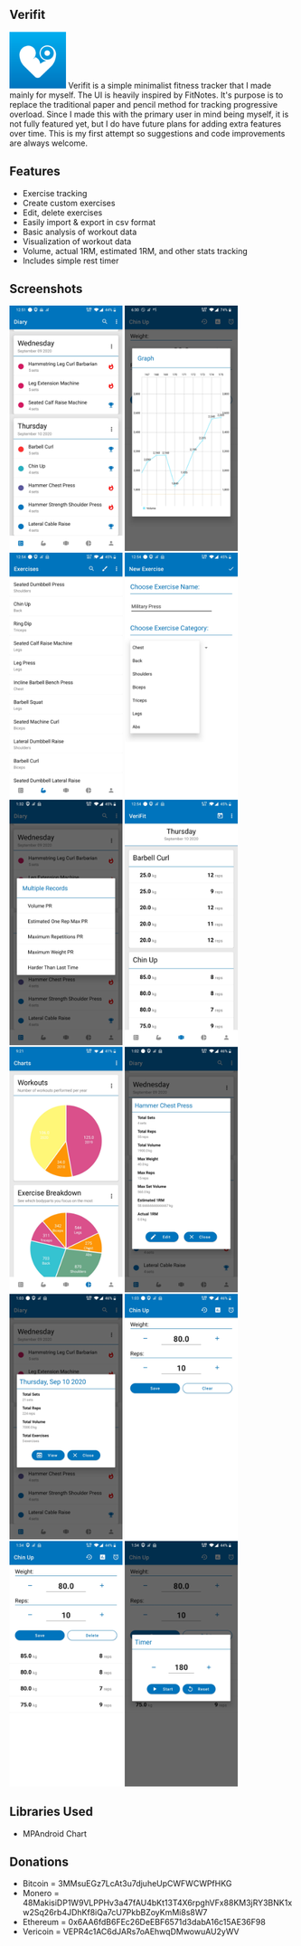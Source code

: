 ## Verifit
<img width="100" src="/metadata/logo/icon.svg">
Verifit is a simple minimalist fitness tracker that I made mainly for myself. The UI is heavily inspired by FitNotes. It's purpose is to replace the traditional paper and pencil method for tracking progressive overload. Since I made this with the primary user in mind being myself, it is not fully featured yet, but I do have future plans for adding extra features over time. This is my first attempt so suggestions and code improvements are always welcome.

## Features
* Exercise tracking
* Create custom exercises
* Edit, delete exercises
* Easily import & export in csv format
* Basic analysis of workout data
* Visualization of workout data
* Volume, actual 1RM, estimated 1RM, and other stats tracking
* Includes simple rest timer

## Screenshots
<img width="200" src="/metadata/screenshots/Screenshot2.jpg"> <img width="200" src="/metadata/screenshots/Screenshot1.jpg"> <img width="200" src="/metadata/screenshots/Screenshot3.jpg"> <img width="200" src="/metadata/screenshots/Screenshot4.jpg">
<img width="200" src="/metadata/screenshots/Screenshot5.jpg"> <img width="200" src="/metadata/screenshots/Screenshot6.jpg"> <img width="200" src="/metadata/screenshots/Screenshot7.jpg"> <img width="200" src="/metadata/screenshots/Screenshot8.jpg">
<img width="200" src="/metadata/screenshots/Screenshot9.jpg"> <img width="200" src="/metadata/screenshots/Screenshot10.jpg"> <img width="200" src="/metadata/screenshots/Screenshot11.jpg"> <img width="200" src="/metadata/screenshots/Screenshot12.jpg">

## Libraries Used
* MPAndroid Chart

## Donations
* Bitcoin = 3MMsuEGz7LcAt3u7djuheUpCWFWCWPfHKG
* Monero = 48MakisiDP1W9VLPPHv3a47fAU4bKt13T4X6rpghVFx88KM3jRY3BNK1xw2Sq26rb4JDhKf8iQa7cU7PkbBZoyKmMi8s8W7
* Ethereum = 0x6AA6fdB6FEc26DeEBF6571d3dabA16c15AE36F98
* Vericoin = VEPR4c1AC6dJARs7oAEhwqDMwowuAU2yWV
